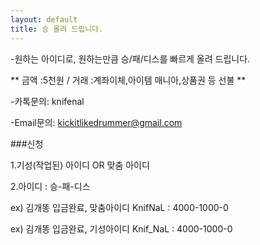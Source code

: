 ```yaml
---
layout: default
title: 승 올려 드립니다.
---
```


 -원하는 아이디로, 원하는만큼 승/패/디스를 빠르게 올려 드립니다. 
 
  
  

** 금액 :5천원 / 거래 :계좌이체,아이템 매니아,상품권 등 선불 **

-카톡문의: knifenal

-Email문의: [kickitlikedrummer@gmail.com](mailto:kickitlikedrummer@gmail.com)

###신청

1.기성(작업된) 아이디 OR 맞춤 아이디

2.아이디 : 승-패-디스

ex) 김개똥 입금완료, 맞춤아이디 KnifNaL : 4000-1000-0 

ex) 김개똥 입금완료, 기성아이디 Knif_NaL : 4000-1000-0 
